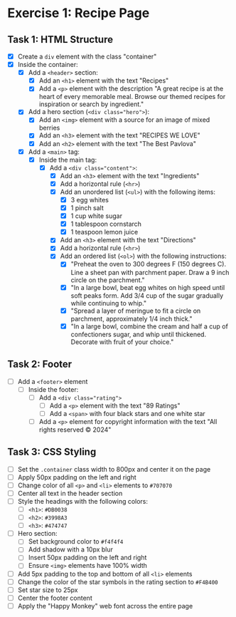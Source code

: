 # Exercise 1: Recipe Page

## Task 1: HTML Structure
- [x] Create a `div` element with the class "container"
- [x] Inside the container:
  - [x] Add a `<header>` section:
    - [x] Add an `<h1>` element with the text "Recipes"
    - [x] Add a `<p>` element with the description "A great recipe is at the heart of every memorable meal. Browse our themed recipes for inspiration or search by ingredient."
  - [x] Add a hero section (`<div class="hero">`):
    - [x] Add an `<img>` element with a source for an image of mixed berries
    - [x] Add an `<h3>` element with the text "RECIPES WE LOVE"
    - [x] Add an `<h2>` element with the text "The Best Pavlova"
  - [x] Add a `<main>` tag:
    - [x] Inside the main tag:
      - [x] Add a `<div class="content">`:
        - [x] Add an `<h3>` element with the text "Ingredients"
        - [x] Add a horizontal rule (`<hr>`)
        - [x] Add an unordered list (`<ul>`) with the following items:
          - [x] 3 egg whites
          - [x] 1 pinch salt
          - [x] 1 cup white sugar
          - [x] 1 tablespoon cornstarch
          - [x] 1 teaspoon lemon juice
        - [x] Add an `<h3>` element with the text "Directions"
        - [x] Add a horizontal rule (`<hr>`)
        - [x] Add an ordered list (`<ol>`) with the following instructions:
          - [x] "Preheat the oven to 300 degrees F (150 degrees C). Line a sheet pan with parchment paper. Draw a 9 inch circle on the parchment."
          - [x] "In a large bowl, beat egg whites on high speed until soft peaks form. Add 3/4 cup of the sugar gradually while continuing to whip."
          - [x] "Spread a layer of meringue to fit a circle on parchment, approximately 1/4 inch thick."
          - [x] "In a large bowl, combine the cream and half a cup of confectioners sugar, and whip until thickened. Decorate with fruit of your choice."

## Task 2: Footer
- [ ] Add a `<footer>` element
  - [ ] Inside the footer:
    - [ ] Add a `<div class="rating">`
      - [ ] Add a `<p>` element with the text "89 Ratings"
      - [ ] Add a `<span>` with four black stars and one white star
    - [ ] Add a `<p>` element for copyright information with the text "All rights reserved © 2024"

## Task 3: CSS Styling
- [ ] Set the `.container` class width to 800px and center it on the page
- [ ] Apply 50px padding on the left and right
- [ ] Change color of all `<p>` and `<li>` elements to `#707070`
- [ ] Center all text in the header section
- [ ] Style the headings with the following colors:
  - [ ] `<h1>`: `#DB0038`
  - [ ] `<h2>`: `#3998A3`
  - [ ] `<h3>`: `#474747`
- [ ] Hero section:
  - [ ] Set background color to `#f4f4f4`
  - [ ] Add shadow with a 10px blur
  - [ ] Insert 50px padding on the left and right
  - [ ] Ensure `<img>` elements have 100% width
- [ ] Add 5px padding to the top and bottom of all `<li>` elements
- [ ] Change the color of the star symbols in the rating section to `#F4B400`
- [ ] Set star size to 25px
- [ ] Center the footer content
- [ ] Apply the "Happy Monkey" web font across the entire page
